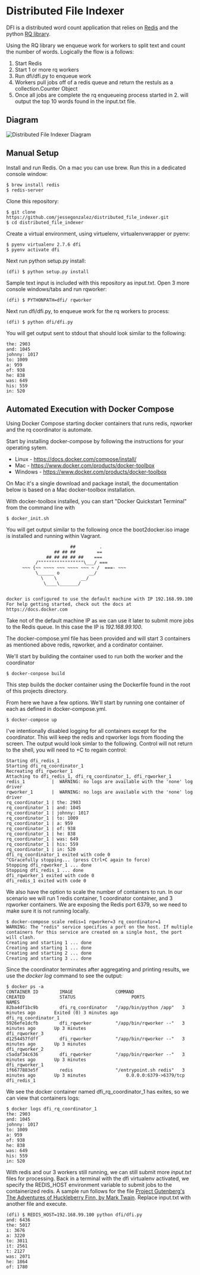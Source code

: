 # Distributed File Indexer

DFI is a distributed word count application that relies on [Redis](http://redis.io/) and the python [RQ library](http://python-rq.org/).

Using the RQ library we enqueue work for workers to split text and count the number of words. Logically the flow is a follows:

1. Start Redis
2. Start 1 or more rq workers
3. Run dfi/dfi.py to enqueue work
4. Workers pull jobs off of a redis queue and return the restuls as a collection.Counter Object
5. Once all jobs are complete the rq enqueueing process started in 2. will output the top 10 words found in the input.txt file.

## Diagram

![Distributed File Indexer Diagram](https://github.com/jessegonzalez/distributed_file_indexer/blob/master/distributed_file_indexer.png)


## Manual Setup
Install and run Redis. On a mac you can use brew. Run this in a dedicated console window:

```
$ brew install redis
$ redis-server
```

Clone this repository:

```
$ git clone https://github.com/jessegonzalez/distributed_file_indexer.git
$ cd distributed_file_indexer
```

Create a virtual environment, using virtuelenv, virtualenvwrapper or pyenv:

```
$ pyenv virtualenv 2.7.6 dfi
$ pyenv activate dfi
```

Next run python setup.py install:

```
(dfi) $ python setup.py install
```

Sample text input is included with this repository as input.txt. Open 3 more console windows/tabs and run rqworker:

```
(dfi) $ PYTHONPATH=dfi/ rqworker
```

Next run dfi/dfi.py, to enqueue work for the rq workers to process:

```
(dfi) $ python dfi/dfi.py
```

You will get output sent to stdout that should look similar to the following:

```
the: 2903
and: 1045
johnny: 1017
to: 1009
a: 959
of: 938
he: 838
was: 649
his: 559
in: 520
```

## Automated Execution with Docker Compose
Using Docker Compose starting docker containers that runs redis, rqworker and the rq coordinator is automate.

Start by installing docker-compose by following the instructions for your operating sytem.

* Linux - https://docs.docker.com/compose/install/
* Mac -  https://www.docker.com/products/docker-toolbox
* Windows -  https://www.docker.com/products/docker-toolbox

On Mac it's a single download and package install, the documentation below is based on a Mac docker-toolbox installation.

With docker-toolbox installed, you can start "Docker Quickstart Terminal" from the command line with

```
$ docker_init.sh
```

You will get output similar to the following once the boot2docker.iso image is installed and running within Vagrant.

```
                        ##         .
                  ## ## ##        ==
               ## ## ## ## ##    ===
           /"""""""""""""""""\___/ ===
      ~~~ {~~ ~~~~ ~~~ ~~~~ ~~~ ~ /  ===- ~~~
           \______ o           __/
             \    \         __/
              \____\_______/


docker is configured to use the default machine with IP 192.168.99.100
For help getting started, check out the docs at https://docs.docker.com
```

Take not of the default machine IP as we can use it later to submit more jobs to the Redis queue. In this case the IP is
_192.168.99.100_.

The docker-compose.yml file has been provided and will start 3 containers as mentioned above redis, rqworker, and a cordinator container.


We'll start by building the container used to run both the worker and the coordinator

```
$ docker-conpose build
```

This step builds the docker container using the Dockerfile found in the root of this projects directory.

From here we have a few options. We'll start by running one container of each as defined in docker-compose.yml.

```
$ docker-compose up
```

I've intentionally disabled logging for all containers except for the coordinator. This will keep the redis and rqworker logs from flooding the screen. The output would look simlar to the following. Control will not return to the shell, you will need to <Ctrl>+C to regain control:

```
Starting dfi_redis_1
Starting dfi_rq_coordinator_1
Recreating dfi_rqworker_1
Attaching to dfi_redis_1, dfi_rq_coordinator_1, dfi_rqworker_1
redis_1          |  WARNING: no logs are available with the 'none' log driver
rqworker_1       |  WARNING: no logs are available with the 'none' log driver
rq_coordinator_1 | the: 2903
rq_coordinator_1 | and: 1045
rq_coordinator_1 | johnny: 1017
rq_coordinator_1 | to: 1009
rq_coordinator_1 | a: 959
rq_coordinator_1 | of: 938
rq_coordinator_1 | he: 838
rq_coordinator_1 | was: 649
rq_coordinator_1 | his: 559
rq_coordinator_1 | in: 520
dfi_rq_coordinator_1 exited with code 0
^CGracefully stopping... (press Ctrl+C again to force)
Stopping dfi_rqworker_1 ... done
Stopping dfi_redis_1 ... done
dfi_rqworker_1 exited with code 0
dfi_redis_1 exited with code 0
```

We also have the option to scale the number of containers to run. In our scenario we will run 1 redis container, 1 coordinator container, and 3 rqworker containers. We are exposing the Redis port 6379, so we need to make sure it is not running locally.

```
$ docker-compose scale redis=1 rqworker=3 rq_coordinator=1
WARNING: The "redis" service specifies a port on the host. If multiple containers for this service are created on a single host, the port will clash.
Creating and starting 1 ... done
Creating and starting 1 ... done
Creating and starting 2 ... done
Creating and starting 3 ... done
```

Since the coordinator terminates after aggregating and printing results, we use the _docker log_ command to see the output:

```
$ docker ps -a
CONTAINER ID        IMAGE                COMMAND                  CREATED             STATUS                     PORTS                    NAMES
82ba4df1bc9b        dfi_rq_coordinator   "/app/bin/python /app"   3 minutes ago       Exited (0) 3 minutes ago                            dfi_rq_coordinator_1
5926efe1dcfb        dfi_rqworker         "/app/bin/rqworker --"   3 minutes ago       Up 3 minutes                                        dfi_rqworker_3
d1254457fdff        dfi_rqworker         "/app/bin/rqworker --"   3 minutes ago       Up 3 minutes                                        dfi_rqworker_2
c5adaf34c636        dfi_rqworker         "/app/bin/rqworker --"   3 minutes ago       Up 3 minutes                                        dfi_rqworker_1
1f6677883e5f        redis                "/entrypoint.sh redis"   3 minutes ago       Up 3 minutes               0.0.0.0:6379->6379/tcp   dfi_redis_1
```

We see the docker container named dfi_rq_coordinator_1 has exites, so we can view that containers logs:

```
$ docker logs dfi_rq_coordinator_1
the: 2903
and: 1045
johnny: 1017
to: 1009
a: 959
of: 938
he: 838
was: 649
his: 559
in: 520
```

With redis and our 3 workers still running, we can still submit more _input.txt_ files for processing. Back in a terminal with the dfi virtualenv activated, we specify the REDIS_HOST environment variable to submit jobs to the containerized redis. A sample run follows for the file [Project Gutenberg's The Adventures of Huckleberry Finn, by Mark Twain](http://www.gutenberg.org/cache/epub/32325/pg32325.txt). Replace input.txt with another file and execute.

```
(dfi) $ REDIS_HOST=192.168.99.100 python dfi/dfi.py
and: 6436
the: 5017
i: 3676
a: 3220
to: 3011
it: 2561
t: 2127
was: 2071
he: 1864
of: 1780
```
